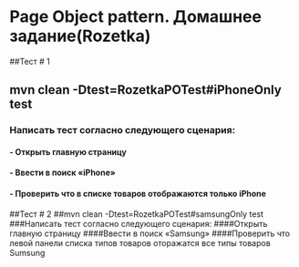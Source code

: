 # Page Object pattern. Домашнее задание(Rozetka) 
##Тест # 1
## mvn clean -Dtest=RozetkaPOTest#iPhoneOnly test
### Написать тест согласно следующего сценария:
#### - Открыть главную страницу
#### - Ввести в поиск «iPhone»
#### - Проверить что в списке товаров отображаются только iPhone

##Тест # 2
##mvn clean -Dtest=RozetkaPOTest#samsungOnly test
###Написать тест согласно следующего сценария:
####Открыть главную страницу
####Ввести в поиск «Samsung»
####Проверить что левой панели списка типов товаров оторажатся все типы товаров Sumsung
